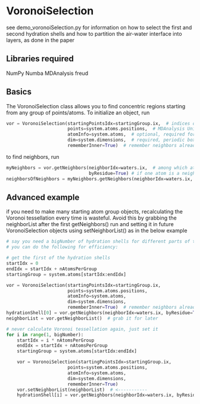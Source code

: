 # VoronoiSelection

see demo_voronoiSelection.py for information on how to select the first and second
hydration shells and how to partition the air-water interface into layers, as done
in the paper

Libraries required
------------------
NumPy
Numba
MDAnalysis
freud

Basics
------

The VoronoiSelection class allows you to find concentric regions starting from any group of points/atoms.
To initialize an object, run

```python
vor = VoronoiSelection(startingPointsIdx=startingGroup.ix,  # indices of the starting group of points/atoms
                       points=system.atoms.positions,  # MDAnalysis Universe atom positions or just positions
                       atomInfo=system.atoms,  # optional, required for MDAnalysis-based work
                       dim=system.dimensions,  # required, periodic box information
                       rememberInner=True)  # remember neighbors already found to avoid repeated neighbors (see demo)
```

to find neighbors, run
```python
myNeighbors = vor.getNeighbors(neighborIdx=waters.ix,  # among which atoms/points to search for neighbors?
                               byResidue=True) # if one atom is a neighbor, should the whole residue be? (requires atomInfo above)
neighborsOfNeighbors = myNeighbors.getNeighbors(neighborIdx=waters.ix, byResidue=True)  # get next layer without repeats
```

Advanced example
----------------

if you need to make many starting atom group objects, recalculating the Voronoi tessellation every time is wasteful. Avoid this by grabbing the neighborList after the first getNeighbors() run and setting it in future VoronoiSelection objects using setNeighborList() as in the below example

```python
# say you need a bigNumber of hydration shells for different parts of the system
# you can do the following for efficiency:

# get the first of the hydration shells
startIdx = 0
endIdx = startIdx + nAtomsPerGroup
startingGroup = system.atoms[startIdx:endIdx]

vor = VoronoiSelection(startingPointsIdx=startingGroup.ix,
                       points=system.atoms.positions,
                       atomInfo=system.atoms,
                       dim=system.dimensions,
                       rememberInner=True)  # remember neighbors already found (see demo)
hydrationShell[0] = vor.getNeighbors(neighborIdx=waters.ix, byResidue=True)  # tessellation calculated here
neighborList = vor.getNeighborList()  # grab it for later

# never calculate Voronoi tessellation again, just set it
for i in range(1, bigNumber):
    startIdx = i * nAtomsPerGroup
    endIdx = startIdx + nAtomsPerGroup
    startingGroup = system.atoms[startIdx:endIdx]

    vor = VoronoiSelection(startingPointsIdx=startingGroup.ix,
                       points=system.atoms.positions,
                       atomInfo=system.atoms,
                       dim=system.dimensions,
                       rememberInner=True)
    vor.setNeighborList(neighborList)  # <-----------
    hydrationShell[i] = vor.getNeighbors(neighborIdx=waters.ix, byResidue=True)
```

